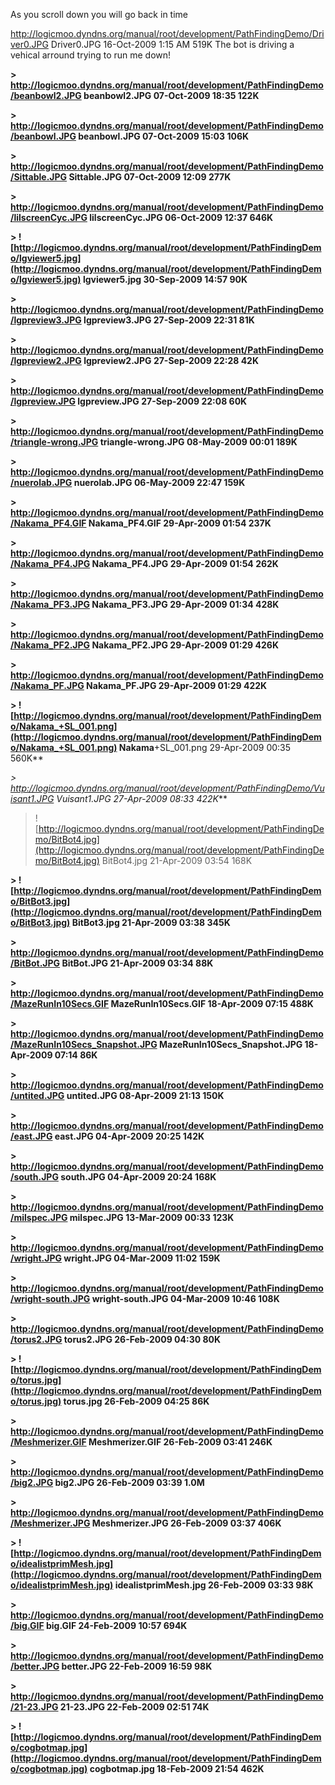 As you scroll down you will go back in time


http://logicmoo.dyndns.org/manual/root/development/PathFindingDemo/Driver0.JPG
Driver0.JPG 16-Oct-2009 1:15 AM 519K
The bot is driving a vehical arround trying to run me down!


**> http://logicmoo.dyndns.org/manual/root/development/PathFindingDemo/beanbowl2.JPG
beanbowl2.JPG  07-Oct-2009 18:35 122K**

**> http://logicmoo.dyndns.org/manual/root/development/PathFindingDemo/beanbowl.JPG
beanbowl.JPG  07-Oct-2009 15:03 106K**

**> http://logicmoo.dyndns.org/manual/root/development/PathFindingDemo/Sittable.JPG
Sittable.JPG  07-Oct-2009 12:09 277K**

**> http://logicmoo.dyndns.org/manual/root/development/PathFindingDemo/lilscreenCyc.JPG
lilscreenCyc.JPG  06-Oct-2009 12:37 646K**

**> ![http://logicmoo.dyndns.org/manual/root/development/PathFindingDemo/lgviewer5.jpg](http://logicmoo.dyndns.org/manual/root/development/PathFindingDemo/lgviewer5.jpg)
lgviewer5.jpg  30-Sep-2009 14:57  90K**

**> http://logicmoo.dyndns.org/manual/root/development/PathFindingDemo/lgpreview3.JPG
lgpreview3.JPG  27-Sep-2009 22:31  81K**

**> http://logicmoo.dyndns.org/manual/root/development/PathFindingDemo/lgpreview2.JPG
lgpreview2.JPG  27-Sep-2009 22:28  42K**

**> http://logicmoo.dyndns.org/manual/root/development/PathFindingDemo/lgpreview.JPG
lgpreview.JPG  27-Sep-2009 22:08  60K**

**> http://logicmoo.dyndns.org/manual/root/development/PathFindingDemo/triangle-wrong.JPG
triangle-wrong.JPG  08-May-2009 00:01 189K**

**> http://logicmoo.dyndns.org/manual/root/development/PathFindingDemo/nuerolab.JPG
nuerolab.JPG  06-May-2009 22:47 159K**

**> http://logicmoo.dyndns.org/manual/root/development/PathFindingDemo/Nakama_PF4.GIF
Nakama\_PF4.GIF  29-Apr-2009 01:54 237K**

**> http://logicmoo.dyndns.org/manual/root/development/PathFindingDemo/Nakama_PF4.JPG
Nakama\_PF4.JPG  29-Apr-2009 01:54 262K**

**> http://logicmoo.dyndns.org/manual/root/development/PathFindingDemo/Nakama_PF3.JPG
Nakama\_PF3.JPG  29-Apr-2009 01:34 428K**

**> http://logicmoo.dyndns.org/manual/root/development/PathFindingDemo/Nakama_PF2.JPG
Nakama\_PF2.JPG  29-Apr-2009 01:29 426K**

**> http://logicmoo.dyndns.org/manual/root/development/PathFindingDemo/Nakama_PF.JPG
Nakama\_PF.JPG  29-Apr-2009 01:29 422K**

**> ![http://logicmoo.dyndns.org/manual/root/development/PathFindingDemo/Nakama_+SL_001.png](http://logicmoo.dyndns.org/manual/root/development/PathFindingDemo/Nakama_+SL_001.png)
Nakama**+SL\_001.png  29-Apr-2009 00:35 560K**

_> http://logicmoo.dyndns.org/manual/root/development/PathFindingDemo/Vuisant1.JPG
Vuisant1.JPG  27-Apr-2009 08:33 422K_**
> ![http://logicmoo.dyndns.org/manual/root/development/PathFindingDemo/BitBot4.jpg](http://logicmoo.dyndns.org/manual/root/development/PathFindingDemo/BitBot4.jpg)
BitBot4.jpg  21-Apr-2009 03:54 168K

**> ![http://logicmoo.dyndns.org/manual/root/development/PathFindingDemo/BitBot3.jpg](http://logicmoo.dyndns.org/manual/root/development/PathFindingDemo/BitBot3.jpg)
BitBot3.jpg  21-Apr-2009 03:38 345K**

**> http://logicmoo.dyndns.org/manual/root/development/PathFindingDemo/BitBot.JPG
BitBot.JPG  21-Apr-2009 03:34  88K**

**> http://logicmoo.dyndns.org/manual/root/development/PathFindingDemo/MazeRunIn10Secs.GIF
MazeRunIn10Secs.GIF  18-Apr-2009 07:15 488K**

**> http://logicmoo.dyndns.org/manual/root/development/PathFindingDemo/MazeRunIn10Secs_Snapshot.JPG
MazeRunIn10Secs\_Snapshot.JPG  18-Apr-2009 07:14  86K**

**> http://logicmoo.dyndns.org/manual/root/development/PathFindingDemo/untited.JPG
untited.JPG  08-Apr-2009 21:13 150K**

**> http://logicmoo.dyndns.org/manual/root/development/PathFindingDemo/east.JPG
east.JPG  04-Apr-2009 20:25 142K**

**> http://logicmoo.dyndns.org/manual/root/development/PathFindingDemo/south.JPG
south.JPG  04-Apr-2009 20:24 168K**

**> http://logicmoo.dyndns.org/manual/root/development/PathFindingDemo/milspec.JPG
milspec.JPG  13-Mar-2009 00:33 123K**

**> http://logicmoo.dyndns.org/manual/root/development/PathFindingDemo/wright.JPG
wright.JPG  04-Mar-2009 11:02 159K**

**> http://logicmoo.dyndns.org/manual/root/development/PathFindingDemo/wright-south.JPG
wright-south.JPG  04-Mar-2009 10:46 108K**

**> http://logicmoo.dyndns.org/manual/root/development/PathFindingDemo/torus2.JPG
torus2.JPG  26-Feb-2009 04:30  80K**

**> ![http://logicmoo.dyndns.org/manual/root/development/PathFindingDemo/torus.jpg](http://logicmoo.dyndns.org/manual/root/development/PathFindingDemo/torus.jpg)
torus.jpg  26-Feb-2009 04:25  86K**

**> http://logicmoo.dyndns.org/manual/root/development/PathFindingDemo/Meshmerizer.GIF
Meshmerizer.GIF  26-Feb-2009 03:41 246K**

**> http://logicmoo.dyndns.org/manual/root/development/PathFindingDemo/big2.JPG
big2.JPG  26-Feb-2009 03:39 1.0M**

**> http://logicmoo.dyndns.org/manual/root/development/PathFindingDemo/Meshmerizer.JPG
Meshmerizer.JPG  26-Feb-2009 03:37 406K**

**> ![http://logicmoo.dyndns.org/manual/root/development/PathFindingDemo/idealistprimMesh.jpg](http://logicmoo.dyndns.org/manual/root/development/PathFindingDemo/idealistprimMesh.jpg)
idealistprimMesh.jpg  26-Feb-2009 03:33  98K**

**> http://logicmoo.dyndns.org/manual/root/development/PathFindingDemo/big.GIF
big.GIF  24-Feb-2009 10:57 694K**

**> http://logicmoo.dyndns.org/manual/root/development/PathFindingDemo/better.JPG
better.JPG  22-Feb-2009 16:59  98K**

**> http://logicmoo.dyndns.org/manual/root/development/PathFindingDemo/21-23.JPG
21-23.JPG  22-Feb-2009 02:51  74K**

**> ![http://logicmoo.dyndns.org/manual/root/development/PathFindingDemo/cogbotmap.jpg](http://logicmoo.dyndns.org/manual/root/development/PathFindingDemo/cogbotmap.jpg)
cogbotmap.jpg  18-Feb-2009 21:54 462K**

